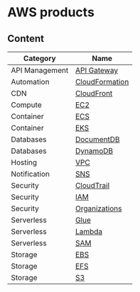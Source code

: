 # AWS products

## Content

Category       | Name
---------------|----------------------------
API Management | [API Gateway](aws-api-management.md#api-gateway)
Automation     | [CloudFormation](aws-automation.md#cloudformation)
CDN            | [CloudFront](aws-cdn.md#cloudfront)
Compute        | [EC2](aws-compute.md#ec2)
Container      | [ECS](aws-container.md#ecs)
Container      | [EKS](aws-container.md#eks)
Databases      | [DocumentDB](aws-databases.md#documentdb)
Databases      | [DynamoDB](aws-databases.md#dynamodb)
Hosting        | [VPC](aws-hosting.md#vpc)
Notification   | [SNS](aws-notification.md#sns)
Security       | [CloudTrail](aws-security.md#cloudtrail)
Security       | [IAM](aws-security.md#iam)
Security       | [Organizations](aws-security.md#organizations)
Serverless     | [Glue](aws-serverless.md#glue)
Serverless     | [Lambda](aws-serverless.md#lambda)
Serverless     | [SAM](aws-serverless.md#sam)
Storage        | [EBS](aws-storage.md#ebs)
Storage        | [EFS](aws-storage.md#efs)
Storage        | [S3](aws-storage.md#s3)
